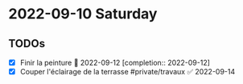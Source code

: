 # 2022-09-10 Saturday

## TODOs

- [x] Finir la peinture 📅 2022-09-12 [completion:: 2022-09-12]
- [x] Couper l'éclairage de la terrasse #private/travaux ✅ 2022-09-14
